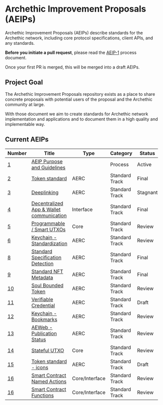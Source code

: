 # Archethic Improvement Proposals (AEIPs)

Archethic Improvement Proposals (AEIPs) describe standards for the Archethic network, including core protocol specifications, client APIs, and any standards.

**Before you initiate a pull request**, please read the [AEIP-1](AEIP-1.md) process document.

Once your first PR is merged, this will be merged into a draft AEIPs.

## Project Goal

The Archethic Improvement Proposals repository exists as a place to share concrete proposals with potential users of the proposal and the Archethic community at large.

With those document we aim to create standards for Archethic network implementation and applications and to document them in a high quality and implementable way.

## Current AEIPs

| Number                                                                  | Title                                                                                                         | Type      | Category       | Status   |
| ----------------------------------------------------------------------- | ------------------------------------------------------------------------------------------------------------- | --------- | -------------- | -------- |
| [1](https://github.com/archethic-foundation/aeip/blob/main/AEIP-01.md)  | [AEIP Purpose and Guidelines](https://github.com/archethic-foundation/aeip/blob/main/AEIP-01.md)              |           | Process        | Active   |
| [2](https://github.com/archethic-foundation/aeip/blob/main/AEIP-02.md)  | [Token standard](https://github.com/archethic-foundation/aeip/blob/main/AEIP-02.md)                           | AERC      | Standard Track | Final    |
| [3](https://github.com/archethic-foundation/aeip/blob/main/AEIP-03.md)  | [Deeplinking](https://github.com/archethic-foundation/aeip/blob/main/AEIP-03.md)                              | AERC      | Standard Track | Stagnant |
| [4](https://github.com/archethic-foundation/aeip/blob/main/AEIP-04.md)  | [Decentralized App & Wallet communication](https://github.com/archethic-foundation/aeip/blob/main/AEIP-04.md) | Interface | Standard Track | Final    |
| [5](https://github.com/archethic-foundation/aeip/blob/main/AEIP-05.md)  | [Programmable / Smart UTXOs](https://github.com/archethic-foundation/aeip/blob/main/AEIP-05.md)               | Core      | Standard Track | Review   |
| [6](https://github.com/archethic-foundation/aeip/blob/main/AEIP-06.md)  | [Keychain - Standardization](https://github.com/archethic-foundation/aeip/blob/main/AEIP-06.md)               | AERC      | Standard Track | Review   |
| [8](https://github.com/archethic-foundation/aeip/blob/main/AEIP-08.md)  | [Standard Specification Detection](https://github.com/archethic-foundation/aeip/blob/main/AEIP-08.md)         | AERC      | Standard Track | Final    |
| [9](https://github.com/archethic-foundation/aeip/blob/main/AEIP-09.md)  | [Standard NFT Metadata](https://github.com/archethic-foundation/aeip/blob/main/AEIP-09.md)                    | AERC      | Standard Track | Final    |
| [10](https://github.com/archethic-foundation/aeip/blob/main/AEIP-10.md) | [Soul Bounded Token](https://github.com/archethic-foundation/aeip/blob/main/AEIP-10.md)                       | AERC      | Standard Track | Review   |
| [11](https://github.com/archethic-foundation/aeip/blob/main/AEIP-11.md) | [Verifiable Credential](https://github.com/archethic-foundation/aeip/blob/main/AEIP-11.md)                    | AERC      | Standard Track | Draft    |
| [12](https://github.com/archethic-foundation/aeip/blob/main/AEIP-12.md) | [Keychain - Bookmarks](https://github.com/archethic-foundation/aeip/blob/main/AEIP-12.md)                     | AERC      | Standard Track | Review   |
| [13](https://github.com/archethic-foundation/aeip/blob/main/AEIP-13.md) | [AEWeb - Publication Status](https://github.com/archethic-foundation/aeip/blob/main/AEIP-13.md)               | AERC      | Standard Track | Review   |
| [14](https://github.com/archethic-foundation/aeip/blob/main/AEIP-14.md) | [Stateful UTXO](https://github.com/archethic-foundation/aeip/blob/main/AEIP-14.md)                            | Core      | Standard Track | Review   |
| [15](https://github.com/archethic-foundation/aeip/blob/main/AEIP-15.md) | [Token standard - icons](https://github.com/archethic-foundation/aeip/blob/main/AEIP-15.md)                   | AERC      | Standard Track | Draft    |
| [16](https://github.com/archethic-foundation/aeip/blob/main/AEIP-16.md) | [Smart Contract Named Actions](https://github.com/archethic-foundation/aeip/blob/main/AEIP-16.md)                   | Core/Interface      | Standard Track | Review    |
| [16](https://github.com/archethic-foundation/aeip/blob/main/AEIP-17.md) | [Smart Contract Functions](https://github.com/archethic-foundation/aeip/blob/main/AEIP-17.md)                   | Core/Interface      | Standard Track | Review    |
